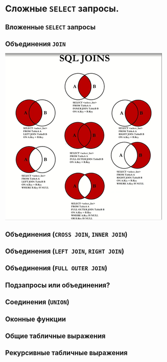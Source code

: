 # Сложные `SELECT` запросы.

## Вложенные `SELECT` запросы

## Объединения `JOIN`
![JOIN](assets/join-examples.png)

## Объединения (`CROSS JOIN`, `INNER JOIN`)

## Объединения (`LEFT JOIN`, `RIGHT JOIN`)

## Объединения (`FULL OUTER JOIN`)

## Подзапросы или объединения?

## Соединения (`UNION`)

## Оконные функции

## Общие табличные выражения

## Рекурсивные табличные выражения